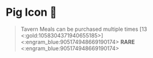 # Pig Icon 🐷
> Tavern Meals can be purchased multiple times [13 <:gold:1058304371940655185>]
<:engram_blue:905174948669190174> __RARE__ <:engram_blue:905174948669190174>